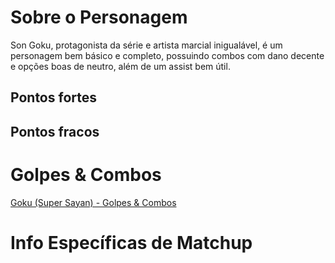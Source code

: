 <!-- TITLE: Goku - Geral -->
<!-- SUBTITLE: "This'll be a good match." -->

# Sobre o Personagem
Son Goku, protagonista da série e artista marcial inigualável, é um personagem bem básico e completo, possuindo combos com dano decente e opções boas de neutro, além de um assist bem útil.

## Pontos fortes

## Pontos fracos

# Golpes & Combos
[Goku (Super Sayan) - Golpes & Combos](/jogos/dragon-ball-fighter-z/personagens/goku-ssj/atkdata)

# Info Específicas de Matchup
